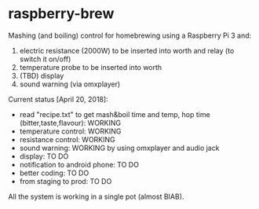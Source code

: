 # raspberry-brew
Mashing (and boiling) control for homebrewing using a Raspberry Pi 3 and:
1) electric resistance (2000W) to be inserted into worth and relay (to switch it on/off)
2) temperature probe to be inserted into worth
3) (TBD) display
4) sound warning (via omxplayer)

Current status [April 20, 2018]:
  - read "recipe.txt" to get mash&boil time and temp, hop time (bitter,taste,flavour): WORKING
  - temperature control: WORKING
  - resistance control: WORKING
  - sound warning: WORKING by using omxplayer and audio jack
  - display: TO DO
  - notification to android phone: TO DO
  - better coding: TO DO
  - from staging to prod: TO DO

All the system is working in a single pot (almost BIAB).
